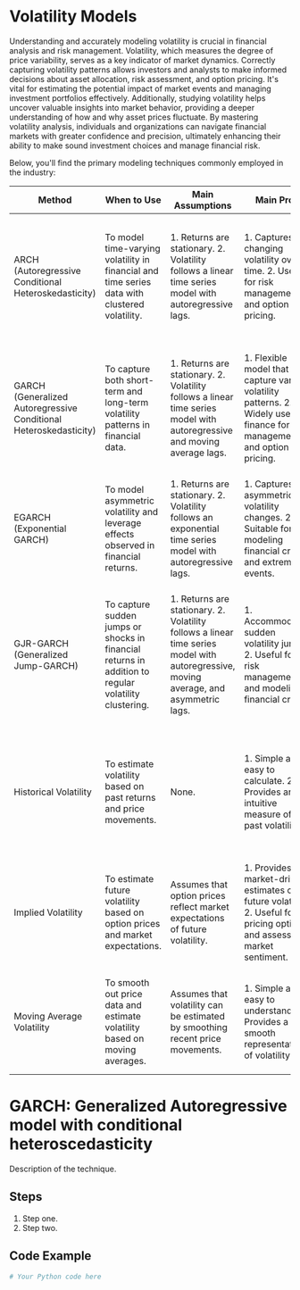 # Volatility Models

Understanding and accurately modeling volatility is crucial in financial analysis and risk management. Volatility, which measures the degree of price variability, serves as a key indicator of market dynamics. Correctly capturing volatility patterns allows investors and analysts to make informed decisions about asset allocation, risk assessment, and option pricing. It's vital for estimating the potential impact of market events and managing investment portfolios effectively. Additionally, studying volatility helps uncover valuable insights into market behavior, providing a deeper understanding of how and why asset prices fluctuate. By mastering volatility analysis, individuals and organizations can navigate financial markets with greater confidence and precision, ultimately enhancing their ability to make sound investment choices and manage financial risk.

Below, you'll find the primary modeling techniques commonly employed in the industry:

| Method                                                   | When to Use                                                    | Main Assumptions                                                                                           | Main Pros                                                                                                                                                                   | Main Cons                                                                                                                                                                                                      | Source Reference                                            |
| -------------------------------------------------------- | -------------------------------------------------------------- | ---------------------------------------------------------------------------------------------------------- | ---------------------------------------------------------------------------------------------------------------------------------------------------------------------------- | ------------------------------------------------------------------------------------------------------------------------------------------------------------------------------------------------------------- | ---------------------------------------------------------- |
| ARCH (Autoregressive Conditional Heteroskedasticity)     | To model time-varying volatility in financial and time series data with clustered volatility.              | 1. Returns are stationary. 2. Volatility follows a linear time series model with autoregressive lags.       | 1. Captures changing volatility over time. 2. Useful for risk management and option pricing.                                                                                 | 1. Requires careful model selection. 2. Assumes linear relationships, which might not hold in all cases.                                                    | Engle, R. F. (1982). Autoregressive conditional heteroskedasticity with estimates of the variance of United Kingdom inflation. Econometrica, 50(4), 987-1007. |
| GARCH (Generalized Autoregressive Conditional Heteroskedasticity) | To capture both short-term and long-term volatility patterns in financial data.                 | 1. Returns are stationary. 2. Volatility follows a linear time series model with autoregressive and moving average lags. | 1. Flexible model that can capture various volatility patterns. 2. Widely used in finance for risk management and option pricing.                                          | 1. Model selection can be challenging. 2. Assumes linear relationships between volatility and lagged squared returns.                                    | Bollerslev, T. (1986). Generalized autoregressive conditional heteroskedasticity. Journal of Econometrics, 31(3), 307-327.                           |
| EGARCH (Exponential GARCH)                               | To model asymmetric volatility and leverage effects observed in financial returns.                          | 1. Returns are stationary. 2. Volatility follows an exponential time series model with autoregressive lags.  | 1. Captures asymmetric volatility changes. 2. Suitable for modeling financial crises and extreme events.                                                                | 1. Model parameters may be harder to interpret. 2. Sensitive to outliers.  | Nelson, D. B. (1991). Conditional heteroskedasticity in asset returns: A new approach. Econometrica, 59(2), 347-370.                              |
| GJR-GARCH (Generalized Jump-GARCH)                       | To capture sudden jumps or shocks in financial returns in addition to regular volatility clustering.        | 1. Returns are stationary. 2. Volatility follows a linear time series model with autoregressive, moving average, and asymmetric lags.   | 1. Accommodates sudden volatility jumps. 2. Useful for risk management and modeling financial crises.                                                                   | 1. Complexity in model specification. 2. Interpretation of parameters can be challenging.  | Glosten, L. R., Jagannathan, R., & Runkle, D. E. (1993). On the relation between the expected value and the volatility of the nominal excess return on stocks. The Journal of Finance, 48(5), 1779-1801. |
| Historical Volatility                                    | To estimate volatility based on past returns and price movements.                                               | None.                                                                                                      | 1. Simple and easy to calculate. 2. Provides an intuitive measure of past volatility.                                                                                    | 1. May not capture future volatility well. 2. Sensitive to data frequency and time period used for calculation.                             | N/A                                                        |
| Implied Volatility                                      | To estimate future volatility based on option prices and market expectations.                                    | Assumes that option prices reflect market expectations of future volatility.                                | 1. Provides market-driven estimates of future volatility. 2. Useful for pricing options and assessing market sentiment.                                                       | 1. Relies on efficient options markets. 2. May not always accurately predict future volatility.                                                        | Black, F., & Scholes, M. (1973). The pricing of options and corporate liabilities. The Journal of Political Economy, 81(3), 637-654. |
| Moving Average Volatility                               | To smooth out price data and estimate volatility based on moving averages.                                      | Assumes that volatility can be estimated by smoothing recent price movements.                               | 1. Simple and easy to understand. 2. Provides a smooth representation of volatility.                                                                                       | 1. May lag behind rapid changes in volatility. 2. Sensitive to the choice of the moving average window.                                        | N/A                                                        |






# GARCH: Generalized Autoregressive model with conditional heteroscedasticity

Description of the technique.

## Steps

1. Step one.
2. Step two.

## Code Example

```python
# Your Python code here